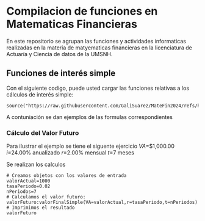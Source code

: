 # Compilacion de funciones en Matematicas Financieras 

En este repositorio se agrupan las funciones y actividades informaticas realizadas en la materia de matyematicas financieras en la licenciatura de Actuaría y Ciencia de datos de la UMSNH.

## Funciones de interés simple

Con el siguiente codigo, puede usted cargar las funciones relativas a los cálculos de interés simple:

```{r}
source("https://raw.githubusercontent.com/GaliSuarez/MateFin2024/refs/heads/main/formulasInteresSimple.R")
```
A contuniación se dan ejemplos de las formulas correspondientes

### Cálculo del Valor Futuro 

Para ilustrar el ejemplo se tiene el siguente ejercicio
$VA$=$1,000.00
$i$=24.00% anualizado
$r$=2.00% mensual
$t$=7 meses

Se realizan los calculos
```{r}
# Creamos objetos con los valores de entrada
valorActual=1000
tasaPeriodo=0.02
nPeriodos=7
# Calculamos el valor futuro:
valorFuturo:valorFinalSimple(VA=valorActual,r=tasaPeriodo,t=nPeriodos)
# Imprimimos el resultado
valorFuturo
```
